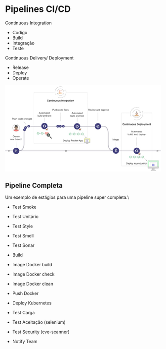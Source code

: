 # Pipelines CI/CD

Continuous Integration 

- Codigo
- Build
- Integração
- Teste


Continuous Delivery/ Deployment

- Release
- Deploy
- Operate

![CI/CD](cicd.jpeg)


## Pipeline Completa 

Um exemplo de estágios para uma pipeline super completa.\

- Test Smoke
- Test Unitário
- Test Style
- Test Smell
- Test Sonar

- Build

- Image Docker build
- Image Docker check
- Image Docker clean

- Push Docker

- Deploy Kubernetes

- Test Carga

- Test Aceitação (selenium)

- Test Security (cve-scanner)

- Notify Team